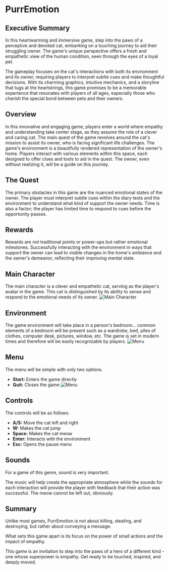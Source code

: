 # PurrEmotion

## Executive Summary
In this heartwarming and immersive game, step into the paws of a perceptive and devoted cat, embarking on a touching journey to aid their struggling owner. The game's unique perspective offers a fresh and empathetic view of the human condition, seen through the eyes of a loyal pet.

The gameplay focuses on the cat's interactions with both its environment and its owner, requiring players to interpret subtle cues and make thoughtful decisions. With its charming graphics, intuitive mechanics, and a storyline that tugs at the heartstrings, this game promises to be a memorable experience that resonates with players of all ages, especially those who cherish the special bond between pets and their owners.

## Overview
In this innovative and engaging game, players enter a world where empathy and understanding take center stage, as they assume the role of a clever and caring cat. The main quest of the game revolves around the cat's mission to assist its owner, who is facing significant life challenges. The game's environment is a beautifully rendered representation of the owner's home. Players interact with various elements within this space, each designed to offer clues and tools to aid in the quest. The owner, even without realizing it, will be a guide on this journey.

## The Quest
The primary obstacles in this game are the nuanced emotional states of the owner. The player must interpret subtle cues within the diary texts and the environment to understand what kind of support the owner needs. Time is also a factor; the player has limited time to respond to cues before the opportunity passes.

## Rewards
Rewards are not traditional points or power-ups but rather emotional milestones. Successfully interacting with the environment in ways that support the owner can lead to visible changes in the home's ambiance and the owner's demeanor, reflecting their improving mental state.

## Main Character
The main character is a clever and empathetic cat, serving as the player's avatar in the game. This cat is distinguished by its ability to sense and respond to the emotional needs of its owner.
![Main Character](https://i.ibb.co/CH8mN7j/8678.png)

## Environment
The game environment will take place in a person's bedroom... common elements of a bedroom will be present such as a wardrobe, bed, piles of clothes, computer desk, pictures, window, etc. The game is set in modern times and therefore will be easily recognizable by players.
![Menu](https://i.ibb.co/jVfPB22/Environment.png)

## Menu
The menu will be simple with only two options.
- **Start:** Enters the game directly
- **Quit:** Closes the game
![Menu](https://i.ibb.co/CBH2bXM/Menu.png)

## Controls
The controls will be as follows:
- **A/S:** Move the cat left and right
- **W:** Makes the cat jump
- **Space:** Makes the cat meow
- **Enter:** Interacts with the environment
- **Esc:** Opens the pause menu

## Sounds
For a game of this genre, sound is very important.

The music will help create the appropriate atmosphere while the sounds for each interaction will provide the player with feedback that their action was successful. The meow cannot be left out, obviously.

## Summary
Unlike most games, PurrEmotion is not about killing, stealing, and destroying, but rather about conveying a message.

What sets this game apart is its focus on the power of small actions and the impact of empathy. 

This game is an invitation to step into the paws of a hero of a different kind - one whose superpower is empathy. Get ready to be touched, inspired, and deeply moved.
